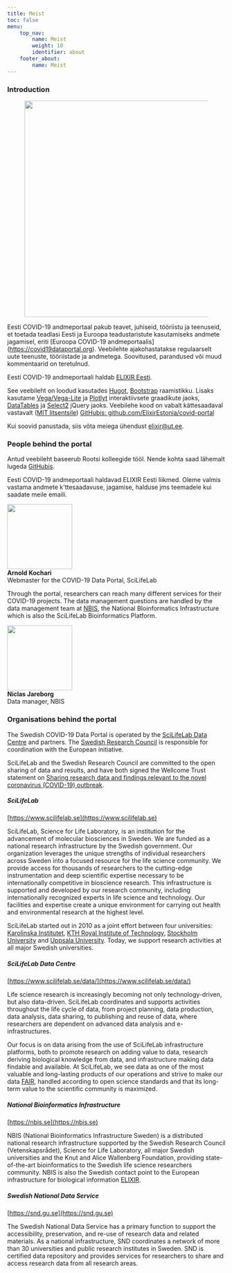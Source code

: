 ```yaml
---
title: Meist
toc: false
menu:
    top_nav:
        name: Meist
        weight: 10
        identifier: about
    footer_about:
        name: Meist
---
```


### Introduction

<figure class="figure float-right"><img width="500" src="/img/logos/scilifelab-logo.svg"></figure>

Eesti COVID-19 andmeportaal pakub teavet, juhiseid, tööriistu ja teenuseid, et toetada teadlasi Eesti ja Euroopa teadustaristute kasutamiseks andmete jagamisel, eriti [Euroopa COVID-19 andmeportaalis] (https://covid19dataportal.org). Veebilehte ajakohastatakse regulaarselt uute teenuste, tööriistade ja andmetega. Soovitused, parandused või muud kommentaarid on teretulnud.

Eesti COVID-19 andmeportaali haldab [ELIXIR Eesti](https://elixir.ut.ee/).

See veebileht on loodud kasutades [Hugot](https://gohugo.io/), [Bootstrap](https://getbootstrap.com/) raamistikku. Lisaks kasutame [Vega/Vega-Lite](https://vega.github.io/vega-lite/) ja [Plotlyt](https://plotly.com/) interaktiivsete graadikute jaoks,  [DataTables](https://datatables.net/) ja [Select2](https://select2.org/) jQuery jaoks. Veebilehe kood on vabalt kättesaadaval vastavalt ([MIT litsentsile](https://choosealicense.com/licenses/mit/)) [GitHubis: github.com/ElixirEstonia/covid-portal](https://github.com/ELIXIREstonia/covid-portal)

Kui soovid panustada, siis võta meiega ühendust [elixir@ut.ee](mailto:elixir@ut.ee).

### People behind the portal

Antud veebileht baseerub Rootsi kolleegide tööl. Nende kohta saad lähemalt lugeda [GitHubis](https://github.com/ScilifelabDataCentre/covid-portal/graphs/contributors). 

Eesti COVID-19 andmeportaali haldavad ELIXIR Eesti liikmed. Oleme valmis vastama andmete k'ttesaadavuse, jagamise, halduse jms teemadele kui saadate meile emaili. 

<div class="container mb-3">
  <div class="row">
    <div class="col-md-2 pt-2">
      <div class="row-cor"><img src="/img/people/ak.jpg" width="150" class="img-thumbnail"/></div>
      <div class="row-cor"><b>Arnold Kochari</b></div>
      <div class="row-cor"><span class="text-muted">Webmaster for the COVID-19 Data Portal, SciLifeLab</span></div>
    </div>
  </div>
</div>

Through the portal, researchers can reach many different services for their COVID-19 projects. The data management questions are handled by the data management team at [NBIS](https://nbis.se/), the National BIoinformatics Infrastructure which is also the SciLifeLab Bioinformatics Platform.

<div class="container">
   <div class="row">
     <div class="col-md-2 pt-2">
       <div class="row-cor"><img src="/img/people/nj.jpg" width="150" class="img-thumbnail"/></div>
       <div class="row"><b>Niclas Jareborg</b></div>
       <div class="row"><span class="text-muted">Data manager, NBIS</span></div>
     </div>
    </div>
</div>

### Organisations behind the portal

The Swedish COVID-19 Data Portal is operated by the [SciLifeLab Data Centre](https://www.scilifelab.se/data) and partners. The [Swedish Research Council](https://vr.se) is responsible for coordination with the European initiative.

SciLifeLab and the Swedish Research Council are committed to the open sharing of data and results, and have both signed the Wellcome Trust statement on [Sharing research data and findings relevant to the novel coronavirus (COVID-19) outbreak](https://wellcome.ac.uk/coronavirus-covid-19/open-data).

##### SciLifeLab

[https://www.scilifelab.se](https://www.scilifelab.se)

SciLifeLab, Science for Life Laboratory, is an institution for the advancement of molecular biosciences in Sweden. We are funded as a national research infrastructure by the Swedish government. Our organization leverages the unique strengths of individual researchers across Sweden into a focused resource for the life science community. We provide access for thousands of researchers to the cutting-edge instrumentation and deep scientific expertise necessary to be internationally competitive in bioscience research. This infrastructure is supported and developed by our research community, including internationally recognized experts in life science and technology. Our facilities and expertise create a unique environment for carrying out health and environmental research at the highest level.

SciLifeLab started out in 2010 as a joint effort between four universities: [Karolinska Institutet](https://www.ki.se/), [KTH Royal Institute of Technology](https://www.kth.se/), [Stockholm University](https://www.su.se/) and [Uppsala University](https://www.uu.se/). Today, we support research activities at all major Swedish universities.

##### SciLifeLab Data Centre

[https://www.scilifelab.se/data/](https://www.scilifelab.se/data/)

Life science research is increasingly becoming not only technology-driven, but also data-driven. SciLifeLab coordinates and supports activities throughout the life cycle of data, from project planning, data production, data analysis, data sharing, to publishing and reuse of data, where researchers are dependent on advanced data analysis and e-infrastructures.

Our focus is on data arising from the use of SciLifeLab infrastructure platforms, both to promote research on adding value to data, research deriving biological knowledge from data, and infrastructure making data findable and available. At SciLifeLab, we see data as one of the most valuable and long-lasting products of our operations and strive to make our data [FAIR](https://www.force11.org/group/fairgroup/fairprinciples), handled according to open science standards and that its long- term value to the scientific community is maximized.

##### National Bioinformatics Infrastructure

[https://nbis.se](https://nbis.se)

NBIS (National Bioinformatics Infrastructure Sweden) is a distributed national research infrastructure supported by the Swedish Research Council (Vetenskapsrådet), Science for Life Laboratory, all major Swedish universities and the Knut and Alice Wallenberg Foundation, providing state-of-the-art bioinformatics to the Swedish life science researchers community. NBIS is also the Swedish contact point to the European infrastructure for biological information [ELIXIR](https://www.elixir-europe.org/).

##### Swedish National Data Service

[https://snd.gu.se](https://snd.gu.se)

The Swedish National Data Service has a primary function to support the accessibility, preservation, and re-use of research data and related materials. As a national infrastructure, SND coordinates a network of more than 30 universities and public research institutes in Sweden. SND is certified data repository and provides services for researchers to share and access research data from all research areas.
